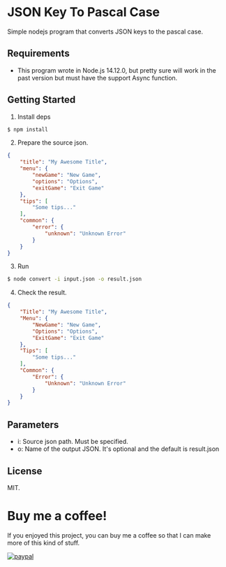 # JSON Key To Pascal Case
Simple nodejs program that converts JSON keys to the pascal case.

## Requirements
- This program wrote in Node.js 14.12.0, but pretty sure will work in the past version but must have the support Async function.

## Getting Started
1. Install deps

```bash
$ npm install
```

2. Prepare the source json.

```json
{
    "title": "My Awesome Title",
    "menu": {
        "newGame": "New Game",
        "options": "Options",
        "exitGame": "Exit Game"
    },
    "tips": [
        "Some tips..."
    ],
    "common": {
        "error": {
            "unknown": "Unknown Error"
        }
    }
}
```

3. Run
```bash
$ node convert -i input.json -o result.json
```

4. Check the result.

```json
{
    "Title": "My Awesome Title",
    "Menu": {
        "NewGame": "New Game",
        "Options": "Options",
        "ExitGame": "Exit Game"
    },
    "Tips": [
        "Some tips..."
    ],
    "Common": {
        "Error": {
            "Unknown": "Unknown Error"
        }
    }
}
```

## Parameters
- i: Source json path. Must be specified.
- o: Name of the output JSON. It's optional and the default is result.json

## License
MIT.

# Buy me a coffee!
If you enjoyed this project, you can buy me a coffee so that I can make more of this kind of stuff.

[![paypal](https://www.paypalobjects.com/en_US/i/btn/btn_donateCC_LG.gif)](https://www.paypal.com/cgi-bin/webscr?cmd=_s-xclick&hosted_button_id=PVXTU5FJNBLDS)

